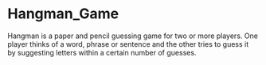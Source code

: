 # Hangman_Game
Hangman is a paper and pencil guessing game for two or more players. One player thinks of a word, phrase or sentence and the other tries to guess it by suggesting letters within a certain number of guesses.
